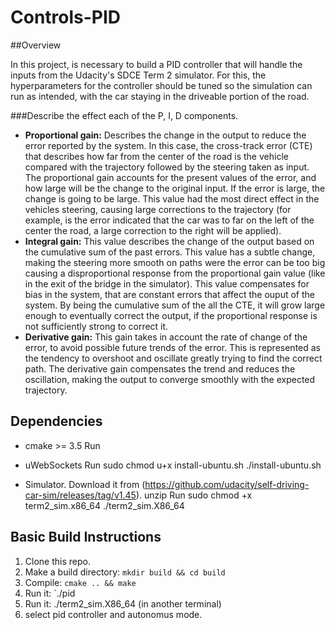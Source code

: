 # Controls-PID

##Overview

In this project, is necessary to build a PID controller that will handle the inputs from the Udacity's SDCE Term 2 simulator. For this, the hyperparameters for the controller should be tuned so the simulation can run as intended, with the car staying in the driveable portion of the road.

###Describe the effect each of the P, I, D components.

* **Proportional gain:** Describes the change in the output to reduce the error reported by the system. In this case, the cross-track error (CTE) that describes how far from the center of the road is the vehicle compared with the trajectory followed by the steering taken as input. The proportional gain accounts for the present values of the error, and how large will be the change to the original input. If the error is large, the change is going to be large. This value had the most direct effect in the vehicles steering, causing large corrections to the trajectory (for example, is the error indicated that the car was to far on the left of the center the road, a large correction to the right will be applied).
* **Integral gain:** This value describes the change of the output based on the cumulative sum of the past errors. This value has a subtle change, making the steering more smooth on paths were the error can be too big causing a disproportional response from the proportional gain value (like in the exit of the bridge in the simulator). This value compensates for bias in the system, that are constant errors that affect the ouput of the system. By being the cumulative sum of the all the CTE, it will grow large enough to eventually correct the output, if the proportional response is not sufficiently strong to correct it.
* **Derivative gain:** This gain takes in account the rate of change of the error, to avoid possible future trends of the error. This is represented as the tendency to overshoot and oscillate greatly trying to find the correct path. The derivative gain compensates the trend and reduces the oscillation, making the output to converge smoothly with the expected trajectory.

## Dependencies

* cmake >= 3.5
  Run
     
* uWebSockets
  Run
     sudo chmod u+x install-ubuntu.sh
     ./install-ubuntu.sh
* Simulator. 
  Download it from (https://github.com/udacity/self-driving-car-sim/releases/tag/v1.45).
  unzip
  Run
      sudo chmod +x term2_sim.x86_64
      ./term2_sim.X86_64

## Basic Build Instructions

1. Clone this repo.
2. Make a build directory: `mkdir build && cd build`
3. Compile: `cmake .. && make`
4. Run it: `./pid
5. Run it:  ./term2_sim.X86_64  (in another terminal)
6. select pid controller and autonomus mode.
